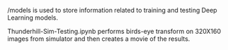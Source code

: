 /models is used to store information related to training and testing Deep Learning models.

Thunderhill-Sim-Testing.ipynb performs birds-eye transform on 320X160 images from simulator and then creates a movie of the results.
